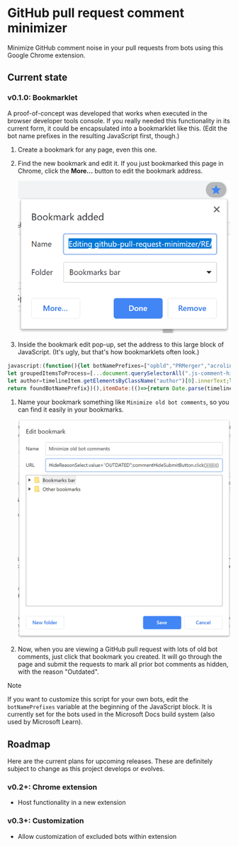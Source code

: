 # GitHub pull request comment minimizer

Minimize GitHub comment noise in your pull requests from bots using this Google Chrome extension.

## Current state

### v0.1.0: Bookmarklet

A proof-of-concept was developed that works when executed in the browser developer tools console. If you really needed this functionality in its current form, it could be encapsulated into a bookmarklet like this. (Edit the bot name prefixes in the resulting JavaScript first, though.)

1. Create a bookmark for any page, even this one.
1. Find the new bookmark and edit it. If you just bookmarked this page in Chrome, click the **More...** button to edit the bookmark address.

    ![Screenshot of the initial bookmark addition pop-up in Windows Chrome](docs/media/new-bookmark-windows-chrome.png)

1. Inside the bookmark edit pop-up, set the address to this large block of JavaScript. (It's ugly, but that's how bookmarklets often look.)

```js
javascript:(function(){let botNamePrefixes=["opbld","PRMerger","acrolinxatmsft"];if(!Array.prototype.groupBy){Array.prototype.groupBy=function(keyDefiner){return this.reduce(function(store,item){let key=keyDefiner(item);let value=store[key]||[];store[key]=value.concat([item]);return store},{})}}
let groupedItemsToProcess=[...document.querySelectorAll(".js-comment-hide-button")].map((button)=>{let timelineItem=button.closest(".js-timeline-item");return{timelineItem:timelineItem,commentHideButton:button,foundAuthorPrefix:(()=>{let isTimelineItemAlreadyHidden=[...timelineItem.getElementsByClassName("minimized-comment")].some(element=>element.offsetWidth>0&&element.offsetHeight>0);if(isTimelineItemAlreadyHidden){return null}
let author=timelineItem.getElementsByClassName("author")[0].innerText;let foundBotNamePrefix=botNamePrefixes.find(botNamePrefix=>author.startsWith(botNamePrefix));if(!foundBotNamePrefix){return null}
return foundBotNamePrefix})(),itemDate:(()=>{return Date.parse(timelineItem.getElementsByClassName("js-timestamp")[0].getElementsByTagName("relative-time")[0].getAttribute("datetime"))})()}}).filter((historyItem)=>historyItem.foundAuthorPrefix!==null).groupBy((historyItem)=>historyItem.foundAuthorPrefix);for(var itemGroup in groupedItemsToProcess){if(groupedItemsToProcess.hasOwnProperty(itemGroup)){let sortedItemsWithoutNewest=[...groupedItemsToProcess[itemGroup]].sort(function(a,b){a.itemDate-b.itemDate}).slice(0,-1);sortedItemsWithoutNewest.forEach(itemToHide=>{let commentHideForm=itemToHide.timelineItem.getElementsByClassName("js-comment-minimize")[0];let commentHideReasonSelect=[...commentHideForm.getElementsByTagName("select")].filter(e=>e.getAttribute("name")==="classifier")[0];let commentHideSubmitButton=[...commentHideForm.getElementsByTagName("button")].filter(e=>e.classList.contains("btn")&&e.getAttribute("type")==="submit")[0];itemToHide.commentHideButton.click();commentHideReasonSelect.value="OUTDATED";commentHideSubmitButton.click()})}}})()
```

1. Name your bookmark something like `Minimize old bot comments`, so you can find it easily in your bookmarks.

    ![Screenshot of the bookmark edit pop-up after setting the fields to match these directions.](docs/media/edit-bookmark-windows-chrome.png)

1. Now, when you are viewing a GitHub pull request with lots of old bot comments, just click that bookmark you created. It will go through the page and submit the requests to mark all prior bot comments as hidden, with the reason "Outdated".

> [!NOTE]
> If you want to customize this script for your own bots, edit the `botNamePrefixes` variable at the beginning of the JavaScript block. It is currently set for the bots used in the Microsoft Docs build system (also used by Microsoft Learn).

## Roadmap

Here are the current plans for upcoming releases. These are definitely subject to change as this project develops or evolves.

### v0.2+: Chrome extension

* Host functionality in a new extension

### v0.3+: Customization

* Allow customization of excluded bots within extension
